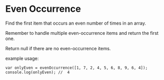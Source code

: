 # Even Occurrence

Find the first item that occurs an even number of times in an array.

Remember to handle multiple even-occurrence items and return the first one.

Return null if there are no even-occurrence items.

example usage:

```
var onlyEven = evenOccurrence([1, 7, 2, 4, 5, 6, 8, 9, 6, 4]);
console.log(onlyEven); //  4
```
